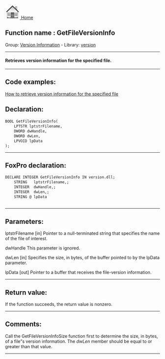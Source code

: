 [<img src="../../images/home.png"> Home ](https://github.com/VFPX/Win32API)  

## Function name : GetFileVersionInfo
Group: [Version Information](../../functions_group.md#Version_Information)  -  Library: [version](../../../libraries.md#version)  
***  


#### Retrieves version information for the specified file.
***  


## Code examples:
[How to retrieve version information for the specified file](../../samples/sample_480.md)  

## Declaration:
```foxpro  
BOOL GetFileVersionInfo(
	LPTSTR lptstrFilename,
	DWORD dwHandle,
	DWORD dwLen,
	LPVOID lpData
);  
```  
***  


## FoxPro declaration:
```foxpro  
DECLARE INTEGER GetFileVersionInfo IN version.dll;
	STRING   lptstrFilename,;
	INTEGER  dwHandle,;
	INTEGER  dwLen,;
	STRING @ lpData
  
```  
***  


## Parameters:
lptstrFilename
[in] Pointer to a null-terminated string that specifies the name of the file of interest.

dwHandle
This parameter is ignored. 

dwLen
[in] Specifies the size, in bytes, of the buffer pointed to by the lpData parameter. 

lpData
[out] Pointer to a buffer that receives the file-version information.  
***  


## Return value:
If the function succeeds, the return value is nonzero.  
***  


## Comments:
Call the GetFileVersionInfoSize function first to determine the size, in bytes, of a file"s version information. The <Em>dwLen</Em> member should be equal to or greater than that value.   
  
***  

